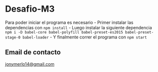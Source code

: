# Desafio-M3

Para poder iniciar el programa es necesario
    - Primer instalar las dependencias con `npm install`
    - Luego instalar la siguiente dependencia `npm i -D babel-core babel-polyfill babel-preset-es2015 babel-preset-stage-0 babel-loader`
    - Y finalmente correr el programa con `npm start`


## Email de contacto

jonymerlo14@gmail.com

